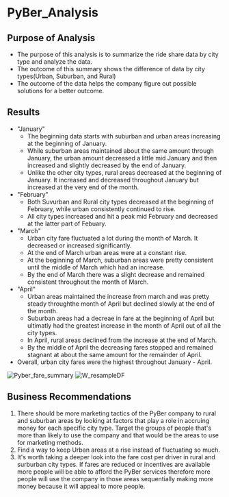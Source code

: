 # PyBer_Analysis

## Purpose of Analysis
+ The purpose of this analysis is to summarize the ride share data by city type and analyze the data. 
+ The outcome of this summary shows the difference of data by city types(Urban, Suburban, and Rural)
+ The outcome of the data helps the company figure out possible solutions for a better outcome. 

## Results

+ "January" 
  - The beginning data starts with suburban and urban areas increasing at the beginning of January.
  - While suburban areas maintained about the same amount through January, the urban amount decreased a little mid January and then increased  and slightly decreased by the end of January. 
  + Unlike the other city types, rural areas decreased at the beginning of January. It increased and decreased throughout January but increased at the very end of the month.
+ "February" 
  + Both Suvurban and Rural city types decreased at the beginning of February, while urban consistently continued to rise. 
  + All city types increased and hit a peak mid February and decreased at the latter part of Febuary.
+ "March"
  + Urban city fare fluctuated a  lot during the month of March. It decreased or increased significantly.
  + At the end of March urban areas were at a constant rise. 
  + At the beginning of March, suburban areas were pretty consistent until the middle of March which had an increase. 
  + By the end of March there was a slight decrease and remained consistent throughout the month of March. 
+ "April"
  + Urban areas maintained the increase from march and was pretty steady throughthe month of April but declined slowly at the end of the month. 
  + Suburban areas had a decreae in fare at the beginning of April but ultimatly had the greatest increase in the month of April out of all the city types.
  + In April, rural areas declined from the increase at the end of March. 
  + By the middle of April the decreasing fares stopped and remained stagnant at about the same amount for the remainder of April.
+ Overall, urban city fares were the highest throughout January - April.


![Pyber_fare_summary](https://user-images.githubusercontent.com/79912179/115162395-ee4d0500-a068-11eb-885b-eb87f9997c3c.png)
![W_resampleDF](https://user-images.githubusercontent.com/79912179/115162397-eee59b80-a068-11eb-83ea-d3b379b595bc.png)

## Business Recommendations
1. There should be more marketing tactics of the PyBer company to rural and suburban areas by looking at factors that play a role in accruing money for each specific city type. Target the groups of people that's more than likely to use the company and that would be the areas to use for marketing methods.
2. Find a way to keep Urban areas at a rise instead of fluctuating so much.
3. It's worth taking a deeper look into the fare cost per driver in rural and surburban city types. 
   If fares are reduced or incentives are available more people will be able to afford the PyBer services therefore more people will use the company in those areas       sequentially making more money because it will appeal to more people. 
